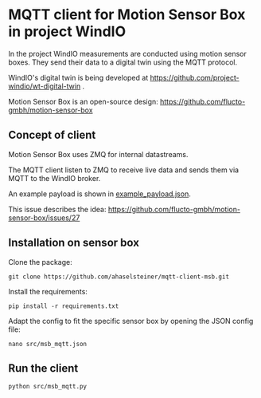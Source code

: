 # MQTT client for Motion Sensor Box in project WindIO

In the project WindIO measurements are conducted using motion sensor boxes. They send their data to a digital twin using the MQTT protocol.

WindIO's digital twin is being developed at https://github.com/project-windio/wt-digital-twin .

Motion Sensor Box is an open-source design: https://github.com/flucto-gmbh/motion-sensor-box

## Concept of client

Motion Sensor Box uses ZMQ for internal datastreams.

The MQTT client  listen to ZMQ to receive live data and sends them via MQTT to the WindIO broker.

An example payload is shown in [example_payload.json](example_payload.json).

This issue describes the idea: https://github.com/flucto-gmbh/motion-sensor-box/issues/27

## Installation on sensor box

Clone the package:

```
git clone https://github.com/ahaselsteiner/mqtt-client-msb.git
```

Install the requirements:

```
pip install -r requirements.txt
```

Adapt the config to fit the specific sensor box by opening the JSON config file:

```
nano src/msb_mqtt.json
```

## Run the client

```
python src/msb_mqtt.py
```
